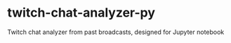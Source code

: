 # twitch-chat-analyzer-py

Twitch chat analyzer from past broadcasts, designed for Jupyter notebook
